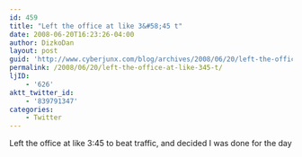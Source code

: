 ```yaml
---
id: 459
title: "Left the office at like 3&#58;45 t"
date: 2008-06-20T16:23:26-04:00
author: DizkoDan
layout: post
guid: 'http://www.cyberjunx.com/blog/archives/2008/06/20/left-the-office-at-like-345-t/'
permalink: /2008/06/20/left-the-office-at-like-345-t/
ljID:
    - '626'
aktt_twitter_id:
    - '839791347'
categories:
    - Twitter
---
```


Left the office at like 3:45 to beat traffic, and decided I was done for the day
